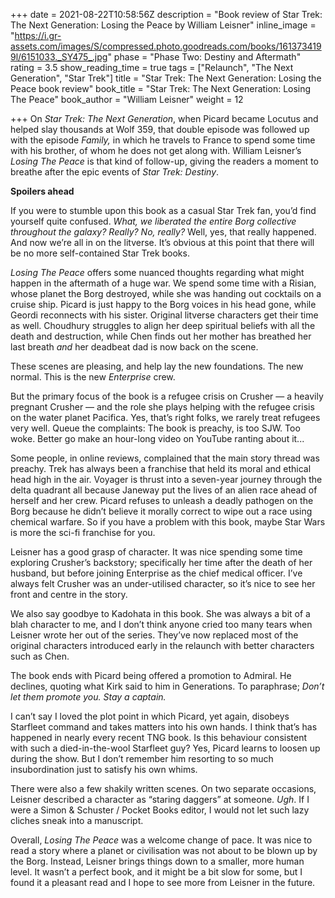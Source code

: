 +++
date = 2021-08-22T10:58:56Z
description = "Book review of Star Trek: The Next Generation: Losing the Peace by William Leisner"
inline_image = "https://i.gr-assets.com/images/S/compressed.photo.goodreads.com/books/1613734199l/6151033._SY475_.jpg"
phase = "Phase Two: Destiny and Aftermath"
rating = 3.5
show_reading_time = true
tags = ["Relaunch", "The Next Generation", "Star Trek"]
title = "Star Trek: The Next Generation: Losing the Peace book review"
book_title = "Star Trek: The Next Generation: Losing The Peace"
book_author = "William Leisner"
weight = 12

+++
On _Star Trek: The Next Generation_, when Picard became Locutus and helped slay thousands at Wolf 359, that double episode was followed up with the episode _Family,_ in which he travels to France to spend some time with his brother, of whom he does not get along with. William Leisner’s _Losing The Peace_ is that kind of follow-up, giving the readers a moment to breathe after the epic events of _Star Trek: Destiny_.

**Spoilers ahead**

<!--more-->

If you were to stumble upon this book as a casual Star Trek fan, you’d find yourself quite confused. _What, we liberated the entire Borg collective throughout the galaxy? Really? No, really?_ Well, yes, that really happened. And now we’re all in on the litverse. It’s obvious at this point that there will be no more self-contained Star Trek books.

_Losing The Peace_ offers some nuanced thoughts regarding what might happen in the aftermath of a huge war. We spend some time with a Risian, whose planet the Borg destroyed, while she was handing out cocktails on a cruise ship. Picard is just happy to the Borg voices in his head gone, while Geordi reconnects with his sister. Original litverse characters get their time as well. Choudhury struggles to align her deep spiritual beliefs with all the death and destruction, while Chen finds out her mother has breathed her last breath _and_ her deadbeat dad is now back on the scene.

These scenes are pleasing, and help lay the new foundations. The new normal. This is the new _Enterprise_ crew.

But the primary focus of the book is a refugee crisis on Crusher — a heavily pregnant Crusher — and the role she plays helping with the refugee crisis on the water planet Pacifica. Yes, that’s right folks, we rarely treat refugees very well. Queue the complaints: The book is preachy, is too SJW. Too woke. Better go make an hour-long video on YouTube ranting about it...

Some people, in online reviews, complained that the main story thread was preachy. Trek has always been a franchise that held its moral and ethical head high in the air. Voyager is thrust into a seven-year journey through the delta quadrant all because Janeway put the lives of an alien race ahead of herself and her crew. Picard refuses to unleash a deadly pathogen on the Borg because he didn’t believe it morally correct to wipe out a race using chemical warfare. So if you have a problem with this book, maybe Star Wars is more the sci-fi franchise for you.

Leisner has a good grasp of character. It was nice spending some time exploring Crusher’s backstory; specifically her time after the death of her husband, but before joining Enterprise as the chief medical officer. I’ve always felt Crusher was an under-utilised character, so it’s nice to see her front and centre in the story.

We also say goodbye to Kadohata in this book. She was always a bit of a blah character to me, and I don’t think anyone cried too many tears when Leisner wrote her out of the series. They’ve now replaced most of the original characters introduced early in the relaunch with better characters such as Chen.

The book ends with Picard being offered a promotion to Admiral. He declines, quoting what Kirk said to him in Generations. To paraphrase; _Don’t let them promote you. Stay a captain._

I can’t say I loved the plot point in which Picard, yet again, disobeys Starfleet command and takes matters into his own hands. I think that’s has happened in nearly every recent TNG book. Is this behaviour consistent with such a died-in-the-wool Starfleet guy? Yes, Picard learns to loosen up during the show. But I don’t remember him resorting to so much insubordination just to satisfy his own whims. 

There were also a few shakily written scenes. On two separate occasions, Leisner described a character as “staring daggers” at someone. _Ugh_. If I were a Simon & Schuster / Pocket Books editor, I would not let such lazy cliches sneak into a manuscript.  

Overall, _Losing The Peace_ was a welcome change of pace. It was nice to read a story where a planet or civilisation was not about to be blown up by the Borg. Instead, Leisner brings things down to a smaller, more human level. It wasn’t a perfect book, and it might be a bit slow for some, but I found it a pleasant read and I hope to see more from Leisner in the future.